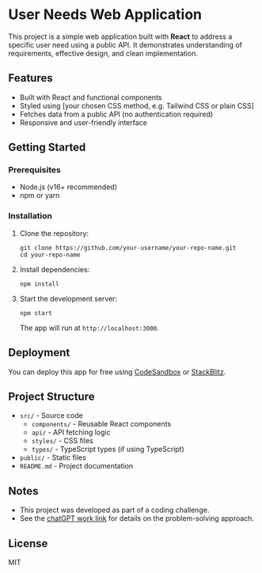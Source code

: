 # User Needs Web Application

This project is a simple web application built with **React** to address a specific user need using a public API. It demonstrates understanding of requirements, effective design, and clean implementation.

## Features

- Built with React and functional components
- Styled using [your chosen CSS method, e.g. Tailwind CSS or plain CSS]
- Fetches data from a public API (no authentication required)
- Responsive and user-friendly interface

## Getting Started

### Prerequisites

- Node.js (v16+ recommended)
- npm or yarn

### Installation

1. Clone the repository:
   ```
   git clone https://github.com/your-username/your-repo-name.git
   cd your-repo-name
   ```
2. Install dependencies:
   ```
   npm install
   ```
3. Start the development server:
   ```
   npm start
   ```
   The app will run at `http://localhost:3000`.

## Deployment

You can deploy this app for free using [CodeSandbox](https://codesandbox.io/) or [StackBlitz](https://stackblitz.com/).

## Project Structure

- `src/` - Source code
  - `components/` - Reusable React components
  - `api/` - API fetching logic
  - `styles/` - CSS files
  - `types/` - TypeScript types (if using TypeScript)
- `public/` - Static files
- `README.md` - Project documentation

## Notes

- This project was developed as part of a coding challenge.
- See the [chatGPT work link](#) for details on the problem-solving approach.

## License

MIT
